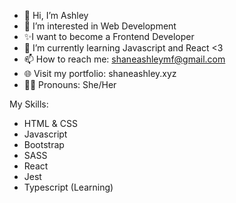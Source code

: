 - 👋 Hi, I’m Ashley
- 👀 I’m interested in Web Development 
- ✨I want to become a Frontend Developer
- 🌱 I’m currently learning Javascript and React <3
- 📫 How to reach me: shaneashleymf@gmail.com
- 🌐 Visit my portfolio: shaneashley.xyz
- 👩🏽 Pronouns: She/Her
<!---
shaneashley/shaneashley is a ✨ special ✨ repository because its `README.md` (this file) appears on your GitHub profile.
You can click the Preview link to take a look at your changes.
--->
My Skills:
- HTML & CSS
- Javascript
- Bootstrap
- SASS
- React
- Jest 
- Typescript (Learning)
